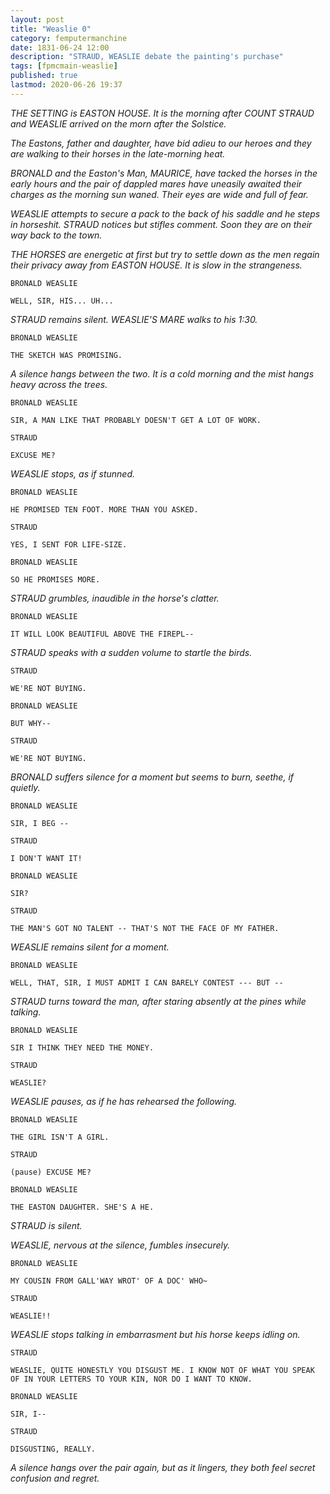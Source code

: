 ```yaml
---
layout: post 
title: "Weaslie 0" 
category: femputermanchine 
date: 1831-06-24 12:00 
description: "STRAUD, WEASLIE debate the painting's purchase" 
tags: [fpmcmain-weaslie] 
published: true 
lastmod: 2020-06-26 19:37 
---
```


<i>THE SETTING is EASTON HOUSE. It is the morning after COUNT STRAUD and WEASLIE arrived on the morn after the Solstice.</i>

<i>The Eastons, father and daughter, have bid adieu to our heroes and they are walking to their horses in the late-morning heat.</i>

<i>BRONALD and the Easton's Man, MAURICE, have tacked the horses in the early hours and the pair of dappled mares have uneasily awaited their charges as the morning sun waned. Their eyes are wide and full of fear.</i>

<i>WEASLIE attempts to secure a pack to the back of his saddle and he steps in horseshit. STRAUD notices but stifles comment. Soon they are on their way back to the town.</i>

<i>THE HORSES are energetic at first but try to settle down as the men regain their privacy away from EASTON HOUSE. It is slow in the strangeness.</i>

```
BRONALD WEASLIE 

WELL, SIR, HIS... UH...
```

<I>STRAUD remains silent. WEASLIE'S MARE walks to his 1:30.</i>

```
BRONALD WEASLIE 

THE SKETCH WAS PROMISING.
```

<I>A silence hangs between the two. It is a cold morning and the mist hangs heavy across the trees.</i>

```
BRONALD WEASLIE 

SIR, A MAN LIKE THAT PROBABLY DOESN'T GET A LOT OF WORK.
```

```
STRAUD

EXCUSE ME?
```

<I>WEASLIE stops, as if stunned.</i>

```
BRONALD WEASLIE 

HE PROMISED TEN FOOT. MORE THAN YOU ASKED. 
```

```
STRAUD 

YES, I SENT FOR LIFE-SIZE.
```

```
BRONALD WEASLIE 

SO HE PROMISES MORE.
```

<I>STRAUD grumbles, inaudible in the horse's clatter.</i>

```
BRONALD WEASLIE

IT WILL LOOK BEAUTIFUL ABOVE THE FIREPL--
```

<i>STRAUD speaks with a sudden volume to startle the birds.</i>

```
STRAUD 

WE'RE NOT BUYING.
```

```
BRONALD WEASLIE 

BUT WHY--
```

```
STRAUD 

WE'RE NOT BUYING.
```

<i>BRONALD suffers silence for a moment but seems to burn, seethe, if quietly.</i>

```
BRONALD WEASLIE 

SIR, I BEG --
```

```
STRAUD 

I DON'T WANT IT!
```

```
BRONALD WEASLIE 

SIR?
```

```
STRAUD 

THE MAN'S GOT NO TALENT -- THAT'S NOT THE FACE OF MY FATHER.
```

<I>WEASLIE remains silent for a moment.</i>

```
BRONALD WEASLIE

WELL, THAT, SIR, I MUST ADMIT I CAN BARELY CONTEST --- BUT -- 
```

<I>STRAUD turns toward the man, after staring absently at the pines while talking.</i>

```
BRONALD WEASLIE 

SIR I THINK THEY NEED THE MONEY.
```

```
STRAUD 

WEASLIE?
```

<I>WEASLIE pauses, as if he has rehearsed the following.</i>

```
BRONALD WEASLIE 

THE GIRL ISN'T A GIRL.
```

```
STRAUD 

(pause) EXCUSE ME?
```

```
BRONALD WEASLIE 

THE EASTON DAUGHTER. SHE'S A HE.
```

<I>STRAUD is silent.</i>

<I>WEASLIE, nervous at the silence, fumbles insecurely.</i>

```
BRONALD WEASLIE 

MY COUSIN FROM GALL'WAY WROT' OF A DOC' WHO~
```

```
STRAUD 

WEASLIE!!
```

<I>WEASLIE stops talking in embarrasment but his horse keeps idling on.</i>

```
STRAUD 

WEASLIE, QUITE HONESTLY YOU DISGUST ME. I KNOW NOT OF WHAT YOU SPEAK OF IN YOUR LETTERS TO YOUR KIN, NOR DO I WANT TO KNOW. 
```

```
BRONALD WEASLIE 

SIR, I--
```

```
STRAUD 

DISGUSTING, REALLY.
```

<i>A silence hangs over the pair again, but as it lingers, they both feel secret confusion and regret.</i>
